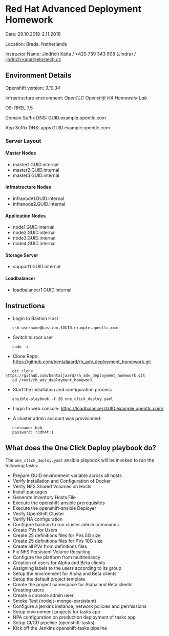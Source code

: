 # Red Hat Advanced Deployment Homework

Date: 29.10.2018-2.11.2018

Location: Breda, Netherlands

Instructor Name: Jindřich Káňa / +420 739 343 908 (Jindra) / jindrich.kana@elostech.cz

## Environment Details

Openshift version: *3.10.34*

Infrastructure environment: *OpenTLC Openshift HA Homework Lab*

OS: RHEL 7.5

Domain Suffix DNS: GUID.example.opentlc.com

App Suffix DNS: apps.GUID.example.opentlc.com

### Server Layout

#### Master Nodes
* master1.GUID.internal
* master2.GUID.internal
* master3.GUID.internal

#### Infrastructure Nodes
* infranode1.GUID.internal
* infranode2.GUID.internal

#### Application Nodes
* node1.GUID.internal
* node2.GUID.internal
* node3.GUID.internal
* node4.GUID.internal

#### Storage Server
* support1.GUID.internal

#### Loadbalancer
* loadbalancer1.GUID.internal



## Instructions

* Login to Bastion Host

 ``` 
 	ssh username@bastion.$GUID.example.opentlc.com 
 ```

* Switch to root user

 ``` 
 	sudo -i 
 ```

* Clone Repo: https://github.com/bentaljaard/rh_adv_deployment_homework.git

 ``` 
 	git clone https://github.com/bentaljaard/rh_adv_deployment_homework.git 
 	cd /root/rh_adv_deployment_homework 
 ```

* Start the installation and configuration process
 
 ```
 	ansible-playbook -f 20 one_click_deploy.yaml
 ```

* Login to web console:  https://loadbalancer.GUID.example.opentlc.com/

* A cluster admin account was provisioned:

 ```
 	username: bob
 	password: r3dh4t!1
 ```

## What does the One Click Deploy playbook do?



The `one_click_deploy.yaml` ansible playbook will be invoked to run the following tasks:

* Prepare GUID environment variable across all hosts
* Verify Installation and Configuration of Docker
* Verify NFS Shared Volumes on Hosts
* Install packages
* Generate Inventory Hosts File
* Execute the openshift-ansible prerequisites
* Execute the openshift-ansible Deployer
* Verify OpenShift Cluster
* Verify HA configuration
* Configure bastion to run cluster admin commands
* Create PVs for Users
* Create 25 definitions files for PVs 5G size
* Create 25 definitions files for PVs 10G size
* Create all PVs from definitions files
* Fix NFS Persistent Volume Recycling
* Configure the platform from multitenancy
* Creation of users for Alpha and Beta clients
* Assigning labels to the users according to its group
* Setup the environment for Alpha and Beta clients
* Setup the default project template
* Create the project namespace for Alpha and Beta clients
* Creating users
* Create a console admin user
* Smoke Test (nodejs-mongo-persistent)
* Configure a jenkins instance, network policies and permissions
* Setup environment projects for tasks app
* HPA configuration on production deployment of tasks app
* Setup CI/CD pipeline (openshift-tasks)
* Kick off the Jenkins openshift-tasks pipeline
